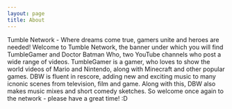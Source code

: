 ```yaml
---
layout: page
title: About
---
```

Tumble Network - Where dreams come true, gamers unite and heroes are needed! Welcome to Tumble Network, the banner under which you will find TumbleGamer and Doctor Batman Who, two YouTube channels who post a wide range of videos. TumbleGamer is a gamer, who loves to show the world videos of Mario and Nintendo, along with Minecraft and other popular games. DBW is fluent in rescore, adding new and exciting music to many icnonic scenes from television, film and game. Along with this, DBW also makes music mixes and short comedy sketches. So welcome once again to the network - please have a great time! :D
